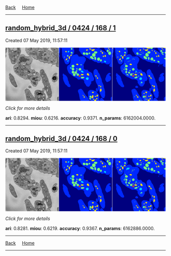
[Back](..)&nbsp;&nbsp;&nbsp;&nbsp;&nbsp;[Home](https://leapmanlab.github.io/snapshots)

---

<div class="summary"><a href="1"><h2>random_hybrid_3d / 0424 / 168 / 1</h2></a><p>Created 07 May 2019, 11:57:11
</p><a href="1"><img src="1/media/summary.png" align="center"></a><p>
<i>Click for more details</i>
</p></div>

**ari**: 0.8294. **miou**: 0.6216. **accuracy**: 0.9371. **n_params**: 6162004.0000. 

---

<div class="summary"><a href="0"><h2>random_hybrid_3d / 0424 / 168 / 0</h2></a><p>Created 07 May 2019, 11:57:11
</p><a href="0"><img src="0/media/summary.png" align="center"></a><p>
<i>Click for more details</i>
</p></div>

**ari**: 0.8281. **miou**: 0.6219. **accuracy**: 0.9367. **n_params**: 6162886.0000. 

---

[Back](..)&nbsp;&nbsp;&nbsp;&nbsp;&nbsp;[Home](https://leapmanlab.github.io/snapshots)

---